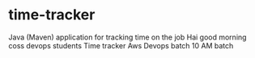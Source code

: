 # time-tracker
Java (Maven) application for tracking time on the job
Hai good morning coss devops students
Time tracker
Aws Devops batch 10 AM batch
